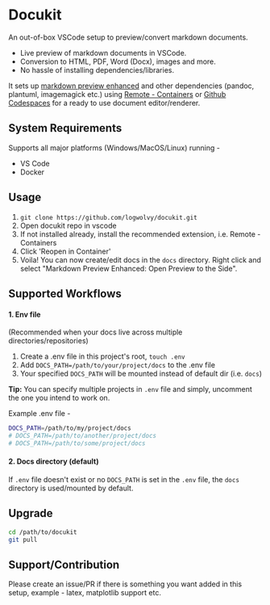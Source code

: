 # Docukit
An out-of-box VSCode setup to preview/convert markdown documents.
- Live preview of markdown documents in VSCode.
- Conversion to HTML, PDF, Word (Docx), images and more.
- No hassle of installing dependencies/libraries.

It sets up [markdown preview enhanced](https://github.com/shd101wyy/markdown-preview-enhanced) and other dependencies (pandoc, plantuml, imagemagick etc.) using [Remote - Containers](https://marketplace.visualstudio.com/items?itemName=ms-vscode-remote.remote-containers) or [Github Codespaces](https://github.com/features/codespaces) for a ready to use document editor/renderer.

## System Requirements
Supports all major platforms (Windows/MacOS/Linux) running -
- VS Code
- Docker

## Usage
1. `git clone https://github.com/logwolvy/docukit.git`
2. Open docukit repo in vscode
3. If not installed already, install the recommended extension, i.e. Remote - Containers
4. Click 'Reopen in Container'
5. Voila! You can now create/edit docs in the `docs` directory. Right click and select "Markdown Preview Enhanced: Open Preview to the Side".

## Supported Workflows
#### 1. Env file
(Recommended when your docs live across multiple directories/repositories)
1. Create a .env file in this project's root, `touch .env`
2. Add `DOCS_PATH=/path/to/your/project/docs` to the .env file
3. Your specified `DOCS_PATH` will be mounted instead of default dir (i.e. `docs`)

**Tip:** You can specify multiple projects in `.env` file and simply, uncomment the one you intend to work on.

Example .env file -
```sh
DOCS_PATH=/path/to/my/project/docs
# DOCS_PATH=/path/to/another/project/docs
# DOCS_PATH=/path/to/some/project/docs
```

#### 2. Docs directory (default)
If `.env` file doesn't exist or no `DOCS_PATH` is set in the `.env` file, the `docs` directory is used/mounted by default.

## Upgrade
```bash
cd /path/to/docukit
git pull
```

## Support/Contribution
Please create an issue/PR if there is something you want added in this setup, example - latex, matplotlib support etc.
